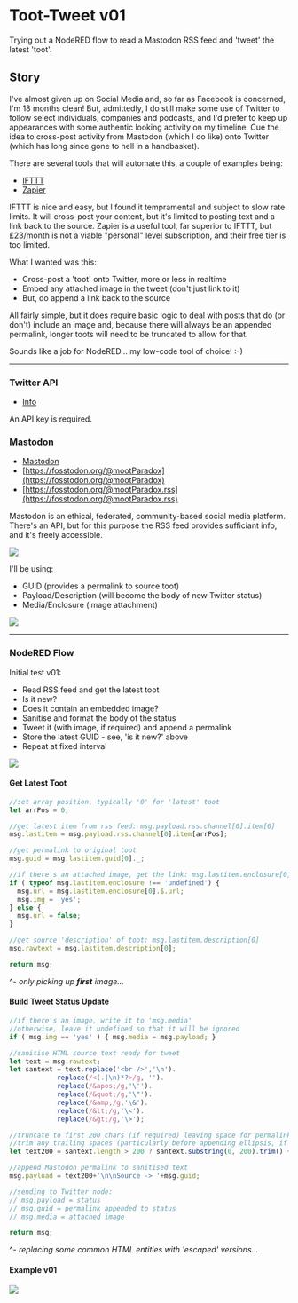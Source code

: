 # Toot-Tweet v01

Trying out a NodeRED flow to read a Mastodon RSS feed and 'tweet' the latest 'toot'.

## Story

I've almost given up on Social Media and, so far as Facebook is concerned, I'm 18 months clean! But, admittedly, I do still make some use of Twitter to follow select individuals, companies and podcasts, and I'd prefer to keep up appearances with some authentic looking activity on my timeline. Cue the idea to cross-post activity from Mastodon (which I do like) onto Twitter (which has long since gone to hell in a handbasket).

There are several tools that will automate this, a couple of examples being:

* [IFTTT](https://ifttt.com/)  
* [Zapier](https://zapier.com/)

IFTTT is nice and easy, but I found it tempramental and subject to slow rate limits. It will cross-post your content, but it's limited to posting text and a link back to the source. Zapier is a useful tool, far superior to IFTTT, but £23/month is not a viable "personal" level subscription, and their free tier is too limited.

What I wanted was this:

* Cross-post a 'toot' onto Twitter, more or less in realtime  
* Embed any attached image in the tweet (don't just link to it)  
* But, do append a link back to the source  

All fairly simple, but it does require basic logic to deal with posts that do (or don't) include an image and, because there will always be an appended permalink, longer toots will need to be truncated to allow for that.

Sounds like a job for NodeRED... my low-code tool of choice! :-)

-----

### Twitter API

* [Info](https://developer.twitter.com/en/support/twitter-api)  

An API key is required.

### Mastodon

* [Mastodon](https://joinmastodon.org/)  
* [https://fosstodon.org/@mootParadox](https://fosstodon.org/@mootParadox)  
* [https://fosstodon.org/@mootParadox.rss](https://fosstodon.org/@mootParadox.rss)  

Mastodon is an ethical, federated, community-based social media platform. There's an API, but for this purpose the RSS feed provides sufficiant info, and it's freely accessible.

![](https://github.com/jonathancraddock/Notes-on-NodeRED/blob/master/twitter/img/lastitem.png)

I'll be using:

* GUID (provides a permalink to source toot)  
* Payload/Description (will become the body of new Twitter status)  
* Media/Enclosure (image attachment)  

![](https://github.com/jonathancraddock/Notes-on-NodeRED/blob/master/twitter/img/lastitem-fields.png)

-----

### NodeRED Flow

Initial test v01:

* Read RSS feed and get the latest toot
* Is it new?
* Does it contain an embedded image?
* Sanitise and format the body of the status
* Tweet it (with image, if required) and append a permalink
* Store the latest GUID - see, 'is it new?' above
* Repeat at fixed interval

![](https://github.com/jonathancraddock/Notes-on-NodeRED/blob/master/twitter/img/toot-tweet-01b.png)

#### Get Latest Toot

```javascript
//set array position, typically '0' for 'latest' toot
let arrPos = 0;

//get latest item from rss feed: msg.payload.rss.channel[0].item[0]
msg.lastitem = msg.payload.rss.channel[0].item[arrPos];

//get permalink to original toot
msg.guid = msg.lastitem.guid[0]._;

//if there's an attached image, get the link: msg.lastitem.enclosure[0].$.url
if ( typeof msg.lastitem.enclosure !== 'undefined') {
  msg.url = msg.lastitem.enclosure[0].$.url;
  msg.img = 'yes';
} else {
  msg.url = false;
}

//get source 'description' of toot: msg.lastitem.description[0]
msg.rawtext = msg.lastitem.description[0];

return msg;
```
^- *only picking up **first** image...*

#### Build Tweet Status Update

```javascript
//if there's an image, write it to 'msg.media'
//otherwise, leave it undefined so that it will be ignored
if ( msg.img == 'yes' ) { msg.media = msg.payload; }

//sanitise HTML source text ready for tweet
let text = msg.rawtext;
let santext = text.replace('<br />','\n').
            replace(/<(.|\n)*?>/g, '').
            replace(/&apos;/g,'\'').
            replace(/&quot;/g,'\"').
            replace(/&amp;/g,'\&').
            replace(/&lt;/g,'\<').
            replace(/&gt;/g,'\>');

//truncate to first 200 chars (if required) leaving space for permalink
//trim any trailing spaces (particularly before appending ellipsis, if required)
let text200 = santext.length > 200 ? santext.substring(0, 200).trim() + '...' : santext.trim();

//append Mastodon permalink to sanitised text
msg.payload = text200+'\n\nSource -> '+msg.guid;

//sending to Twitter node:
// msg.payload = status
// msg.guid = permalink appended to status
// msg.media = attached image

return msg;
```
^- *replacing some common HTML entities with 'escaped' versions...*

#### Example v01

![](https://github.com/jonathancraddock/Notes-on-NodeRED/blob/master/twitter/img/toot-flow-tweet-v01.png)
